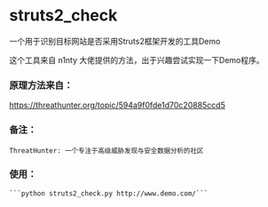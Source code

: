 # struts2_check

一个用于识别目标网站是否采用Struts2框架开发的工具Demo

这个工具来自 n1nty 大佬提供的方法，出于兴趣尝试实现一下Demo程序。

### 原理方法来自：
https://threathunter.org/topic/594a9f0fde1d70c20885ccd5

### 备注：
    ThreatHunter: 一个专注于高级威胁发现与安全数据分析的社区

### 使用：
    ```python struts2_check.py http://www.demo.com/```
